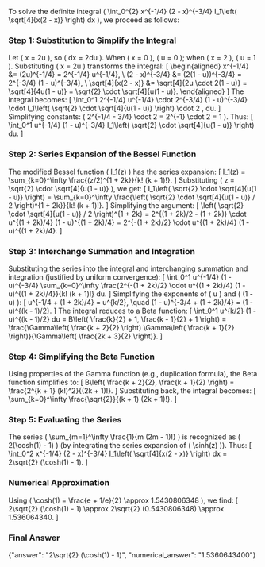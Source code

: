 
To solve the definite integral \( \int_0^{2} x^{-1/4} (2 - x)^{-3/4} I_1\left( \sqrt[4]{x(2 - x)} \right) dx \), we proceed as follows:


### Step 1: Substitution to Simplify the Integral
Let \( x = 2u \), so \( dx = 2du \). When \( x = 0 \), \( u = 0 \); when \( x = 2 \), \( u = 1 \). Substituting \( x = 2u \) transforms the integral:
\[
\begin{aligned}
x^{-1/4} &= (2u)^{-1/4} = 2^{-1/4} u^{-1/4}, \\
(2 - x)^{-3/4} &= (2(1 - u))^{-3/4} = 2^{-3/4} (1 - u)^{-3/4}, \\
\sqrt[4]{x(2 - x)} &= \sqrt[4]{2u \cdot 2(1 - u)} = \sqrt[4]{4u(1 - u)} = \sqrt{2} \cdot \sqrt[4]{u(1 - u)}.
\end{aligned}
\]
The integral becomes:
\[
\int_0^1 2^{-1/4} u^{-1/4} \cdot 2^{-3/4} (1 - u)^{-3/4} \cdot I_1\left( \sqrt{2} \cdot \sqrt[4]{u(1 - u)} \right) \cdot 2 \, du.
\]
Simplifying constants: \( 2^{-1/4 - 3/4} \cdot 2 = 2^{-1} \cdot 2 = 1 \). Thus:
\[
\int_0^1 u^{-1/4} (1 - u)^{-3/4} I_1\left( \sqrt{2} \cdot \sqrt[4]{u(1 - u)} \right) du.
\]


### Step 2: Series Expansion of the Bessel Function
The modified Bessel function \( I_1(z) \) has the series expansion:
\[
I_1(z) = \sum_{k=0}^\infty \frac{(z/2)^{1 + 2k}}{k! (k + 1)!}.
\]
Substituting \( z = \sqrt{2} \cdot \sqrt[4]{u(1 - u)} \), we get:
\[
I_1\left( \sqrt{2} \cdot \sqrt[4]{u(1 - u)} \right) = \sum_{k=0}^\infty \frac{\left( \sqrt{2} \cdot \sqrt[4]{u(1 - u)} / 2 \right)^{1 + 2k}}{k! (k + 1)!}.
\]
Simplifying the argument:
\[
\left( \sqrt{2} \cdot \sqrt[4]{u(1 - u)} / 2 \right)^{1 + 2k} = 2^{(1 + 2k)/2 - (1 + 2k)} \cdot u^{(1 + 2k)/4} (1 - u)^{(1 + 2k)/4} = 2^{-(1 + 2k)/2} \cdot u^{(1 + 2k)/4} (1 - u)^{(1 + 2k)/4}.
\]


### Step 3: Interchange Summation and Integration
Substituting the series into the integral and interchanging summation and integration (justified by uniform convergence):
\[
\int_0^1 u^{-1/4} (1 - u)^{-3/4} \sum_{k=0}^\infty \frac{2^{-(1 + 2k)/2} \cdot u^{(1 + 2k)/4} (1 - u)^{(1 + 2k)/4}}{k! (k + 1)!} du.
\]
Simplifying the exponents of \( u \) and \( (1 - u) \):
\[
u^{-1/4 + (1 + 2k)/4} = u^{k/2}, \quad (1 - u)^{-3/4 + (1 + 2k)/4} = (1 - u)^{(k - 1)/2}.
\]
The integral reduces to a Beta function:
\[
\int_0^1 u^{k/2} (1 - u)^{(k - 1)/2} du = B\left( \frac{k}{2} + 1, \frac{k - 1}{2} + 1 \right) = \frac{\Gamma\left( \frac{k + 2}{2} \right) \Gamma\left( \frac{k + 1}{2} \right)}{\Gamma\left( \frac{2k + 3}{2} \right)}.
\]


### Step 4: Simplifying the Beta Function
Using properties of the Gamma function (e.g., duplication formula), the Beta function simplifies to:
\[
B\left( \frac{k + 2}{2}, \frac{k + 1}{2} \right) = \frac{2^{k + 1} (k!)^2}{(2k + 1)!}.
\]
Substituting back, the integral becomes:
\[
\sum_{k=0}^\infty \frac{\sqrt{2}}{(k + 1) (2k + 1)!}.
\]


### Step 5: Evaluating the Series
The series \( \sum_{m=1}^\infty \frac{1}{m (2m - 1)!} \) is recognized as \( 2(\cosh(1) - 1) \) (by integrating the series expansion of \( \sinh(z) \)). Thus:
\[
\int_0^2 x^{-1/4} (2 - x)^{-3/4} I_1\left( \sqrt[4]{x(2 - x)} \right) dx = 2\sqrt{2} (\cosh(1) - 1).
\]


### Numerical Approximation
Using \( \cosh(1) = \frac{e + 1/e}{2} \approx 1.5430806348 \), we find:
\[
2\sqrt{2} (\cosh(1) - 1) \approx 2\sqrt{2} (0.5430806348) \approx 1.536064340.
\]


### Final Answer
{"answer": "2\\sqrt{2} (\\cosh(1) - 1)", "numerical_answer": "1.5360643400"}